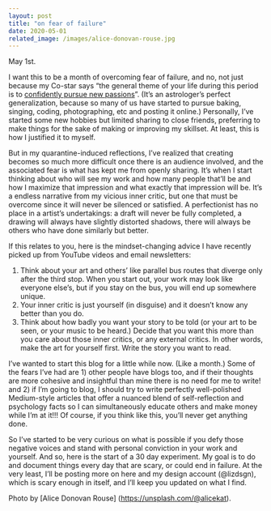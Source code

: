 ```yaml
---
layout: post
title: "on fear of failure"
date: 2020-05-01
related_image: /images/alice-donovan-rouse.jpg
---
```

May 1st.

I want this to be a month of overcoming fear of failure, and no, not just because my Co-star says “the general theme of your life during this period is to <ins>confidently pursue new passions</ins>”. (It’s an astrologer’s perfect generalization, because so many of us have started to pursue baking, singing, coding, photographing, etc and posting it online.) Personally, I’ve started some new hobbies but limited sharing to close friends, preferring to make things for the sake of making or improving my skillset. At least, this is how I justified it to myself.

But in my quarantine-induced reflections, I’ve realized that creating becomes so much more difficult once there is an audience involved, and the associated fear is what has kept me from openly sharing. It’s when I start thinking about who will see my work and how many people that’ll be and how I maximize that impression and what exactly that impression will be. It’s a endless narrative from my vicious inner critic, but one that must be overcome since it will never be silenced or satisfied. A perfectionist has no place in a artist’s undertakings: a draft will never be fully completed, a drawing will always have slightly distorted shadows, there will always be others who have done similarly but better.

If this relates to you, here is the mindset-changing advice I have recently picked up from YouTube videos and email newsletters:

1. Think about your art and others’ like parallel bus routes that diverge only after the third stop. When you start out, your work may look like everyone else’s, but if you stay on the bus, you will end up somewhere unique.
2. Your inner critic is just yourself (in disguise) and it doesn’t know any better than you do.
3. Think about how badly you want your story to be told (or your art to be seen, or your music to be heard.) Decide that you want this more than you care about those inner critics, or any external critics. 
In other words, make the art for yourself first. Write the story you want to read.

I’ve wanted to start this blog for a little while now. (Like a month.) Some of the fears I’ve had are 1) other people have blogs too, and if their thoughts are more cohesive and insightful than mine there is no need for me to write! and 2) if I’m going to blog, I should try to write perfectly well-polished Medium-style articles that offer a nuanced blend of self-reflection and psychology facts so I can simultaneously educate others and make money while I’m at it!!! Of course, if you think like this, you’ll never get anything done.

So I’ve started to be very curious on what is possible if you defy those negative voices and stand with personal conviction in your work and yourself. And so, here is the start of a 30 day experiment. My goal is to do and document things every day that are scary, or could end in failure. At the very least, I’ll be posting more on here and my design account (@lizdsgn), which is scary enough in itself, and I’ll keep you updated on what I find.

Photo by [Alice Donovan Rouse] (https://unsplash.com/@alicekat). 
